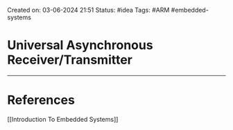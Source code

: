 Created on: 03-06-2024 21:51
Status: #idea
Tags: #ARM #embedded-systems 
# Universal Asynchronous Receiver/Transmitter





-----------------
# References
[[Introduction To Embedded Systems]]